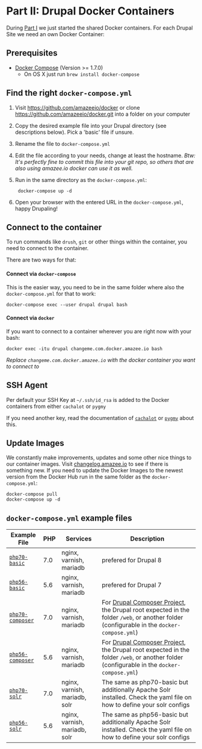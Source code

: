 # Part II: Drupal Docker Containers

<!-- toc -->

During [Part I](./local_docker_development.md#part-i-shared-docker-containers) we just started the shared Docker containers. For each Drupal Site we need an own Docker Container:

## Prerequisites
* [Docker Compose](https://docs.docker.com/compose/install/) (Version >= 1.7.0)
  * On OS X just run `brew install docker-compose`

## Find the right `docker-compose.yml`

1. Visit https://github.com/amazeeio/docker or clone https://github.com/amazeeio/docker.git into a folder on your computer
2. Copy the desired example file into your Drupal directory (see descriptions below). Pick a 'basic' file if unsure.
3. Rename the file to `docker-compose.yml`
4. Edit the file according to your needs, change at least the hostname. _Btw: It's perfectly fine to commit this file into your git repo, so others that are also using amazee.io docker can use it as well._
5. Run in the same directory as the `docker-compose.yml`:

        docker-compose up -d
6. Open your browser with the entered URL in the `docker-compose.yml`, happy Drupaling!

## Connect to the container

To run commands like `drush`, `git` or other things within the container, you need to connect to the container.

There are two ways for that:

#### Connect via `docker-compose`

This is the easier way, you need to be in the same folder where also the `docker-compose.yml` for that to work:

    docker-compose exec --user drupal drupal bash

#### Connect via `docker`

If you want to connect to a container wherever you are right now with your bash:

	docker exec -itu drupal changeme.com.docker.amazee.io bash

*Replace `changeme.com.docker.amazee.io` with the docker container you want to connect to*


## SSH Agent

Per default your SSH Key at `~/.ssh/id_rsa` is added to the Docker containers from either `cachalot` or `pygmy`

If you need another key, read the documentation of [`cachalot`](os_x_cachalot.md) or [`pygmy`](linux_pygmy.md) about this.

## Update Images

We constantly make improvements, updates and some other nice things to our container images. Visit [changelog.amazee.io](https://changelog.amazee.io) to see if there is something new. If you need to update the Docker Images to the newest version from the Docker Hub run in the same folder as the `docker-compose.yml`:

	docker-compose pull
	docker-compose up -d

## `docker-compose.yml` example files

| Example File                                                                                  | PHP | Services                      | Description                                                                                                                     |
|-----------------------------------------------------------------------------------------------|-----|-------------------------------|---------------------------------------------------------------------------------------------------------------------------------|
| [`php70-basic`](https://github.com/amazeeio/docker/blob/master/example-php70-basic.yml)       | 7.0 | nginx, varnish, mariadb       | prefered for Drupal 8                                                                                                           |
| [`php56-basic`](https://github.com/amazeeio/docker/blob/master/example-php56-basic.yml)       | 5.6 | nginx, varnish, mariadb       | prefered for Drupal 7                                                                                                           |
| [`php70-composer`](https://github.com/amazeeio/docker/blob/master/example-php70-composer.yml) | 7.0 | nginx, varnish, mariadb       | For [Drupal Composer Project](https://github.com/drupal-composer/drupal-project), the Drupal root expected in the folder `/web`, or another folder (configurable in the `docker-compose.yml`) |
| [`php56-composer`](https://github.com/amazeeio/docker/blob/master/example-php56-composer.yml) | 5.6 | nginx, varnish, mariadb       | For [Drupal Composer Project](https://github.com/drupal-composer/drupal-project), the Drupal root expected in the folder `/web`, or another folder (configurable in the `docker-compose.yml`) |
| [`php70-solr`](https://github.com/amazeeio/docker/blob/master/example-php70-solr.yml)         | 7.0 | nginx, varnish, mariadb, solr | The same as php70-basic but additionally Apache Solr installed. Check the yaml file on how to define your solr configs          |
| [`php56-solr`](https://github.com/amazeeio/docker/blob/master/example-php56-solr.yml)         | 5.6 | nginx, varnish, mariadb, solr | The same as php56-basic but additionally Apache Solr installed. Check the yaml file on how to define your solr configs          |

